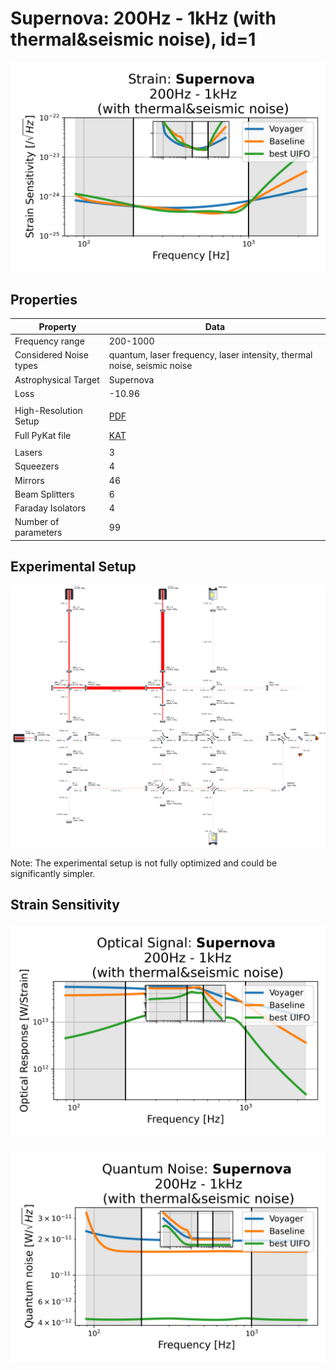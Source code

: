 # Supernova: 200Hz - 1kHz (with thermal&seismic noise), id=1
<p align="center"><img src="strain.png" alt="Plot of Strain" width="666px"></p>

## Properties
| Property                              | Data                                                       |
| ------------------------------------- | ----------------------------------------------------------------- |
| Frequency range                   | 200-1000 |
| Considered Noise types                   | quantum, laser frequency, laser intensity, thermal noise, seismic noise |
| Astrophysical Target                   | Supernova |
| Loss               | -10.96 |
|               |  |
| High-Resolution Setup | [PDF](setup.pdf) |
| Full PyKat file       | [KAT](CFGS_2_-10.96_99_3763221574_0_8589854737.txt) |
|               |  |
| Lasers |  3 |
| Squeezers |  4 |
| Mirrors |  46 |
| Beam Splitters |  6 |
| Faraday Isolators |  4 |
| Number of parameters  | 99 |
## Experimental Setup
<p align="center"><img src="setup.png" alt="setup" width="666px"></p>

Note: The experimental setup is not fully optimized and could be significantly simpler.

## Strain Sensitivity<p align="center"><img src="signal.png" alt="Plot of Signal" width="666px"></p>

<p align="center"><img src="noise.png" alt="Plot of Noise" width="666px"></p>

